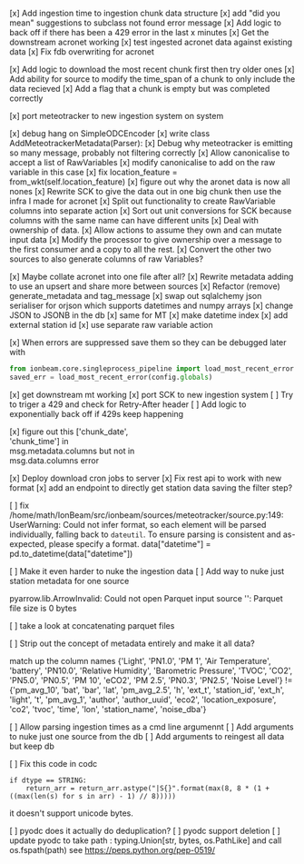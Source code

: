 [x] Add ingestion time to ingestion chunk data structure
[x] add "did you mean" suggestions to subclass not found error message
[x] Add logic to back off if there has been a 429 error in the last x minutes
[x] Get the downstream acronet working
[x] test ingested acronet data against existing data 
[x] Fix fdb overwriting for acronet

[x] Add logic to download the most recent chunk first then try older ones 
[x] Add ability for source to modify the time_span of a chunk to only include the data recieved
[x] Add a flag that a chunk is empty but was completed correctly

[x] port meteotracker to new ingestion system
on system

[x] debug hang on SimpleODCEncoder 
[x] write class AddMeteotrackerMetadata(Parser):
[x] Debug why meteotracker is emitting so many message, probably not filtering correctly
[x] Allow canonicalise to accept a list of RawVariables
[x] modify canonicalise to add on the raw variable in this case
[x] fix location_feature = from_wkt(self.location_feature)
[x] figure out why the aronet data is now all nones
[x] Rewrite SCK to give the data out in one big chunk then use the infra I made for acronet
[x] Split out functionality to create RawVariable columns into separate action
[x] Sort out unit conversions for SCK because columns with the same name can have different units
[x] Deal with ownership of data. 
    [x] Allow actions to assume they own and can mutate input data
    [x] Modify the processor to give ownership over a message to the first consumer and a copy to all the rest.
[x] Convert the other two sources to also generate columns of raw Variables?

[x] Maybe collate acronet into one file after all?
[x] Rewrite metadata adding to use an upsert and share more between sources
[x] Refactor (remove) generate_metadata and tag_message
[x] swap out sqlalchemy json serialiser for orjson which supports datetimes and numpy arrays
[x] change JSON to JSONB in the db
[x] same for MT 
    [x] make datetime index
    [x] add external station id
    [x] use separate raw variable action

[x] When errors are suppressed save them so they can be debugged later with
```python
from ionbeam.core.singleprocess_pipeline import load_most_recent_error
saved_err = load_most_recent_error(config.globals)
```

[x] get downstream mt working
[x] port SCK to new ingestion system
    [ ] Try to triger a 429 and check for Retry-After header
    [ ] Add logic to exponentially back off if 429s keep happening



[x]  figure out this ['chunk_date',                                   
                    'chunk_time'] in                                                
                    msg.metadata.columns but not in                                 
                    msg.data.columns   error

[x] Deploy download cron jobs to server
[x] Fix rest api to work with new format
    [x] add an endpoint to directly get station data saving the filter step?

[ ] fix /home/math/IonBeam/src/ionbeam/sources/meteotracker/source.py:149: UserWarning: Could not infer 
format, so each element will be parsed individually, falling back to `dateutil`. To ensure parsing 
is consistent and as-expected, please specify a format.
  data["datetime"] = pd.to_datetime(data["datetime"])

[ ] Make it even harder to nuke the ingestion data
[ ] Add way to nuke just station metadata for one source


pyarrow.lib.ArrowInvalid: Could not open Parquet input source '<Buffer>': Parquet file size is 0 bytes

[ ] take a look at concatenating parquet files




[ ] Strip out the concept of metadata entirely and make it all data?

match up the column names
{'Light', 'PN1.0', 'PM 1', 'Air Temperature', 'battery', 'PN10.0', 'Relative Humidity', 'Barometric Pressure', 'TVOC', 'CO2', 'PN5.0', 'PN0.5', 'PM 10', 'eCO2', 'PM 2.5', 'PN0.3', 'PN2.5', 'Noise Level'} != {'pm_avg_10', 'bat', 'bar', 'lat', 'pm_avg_2.5', 'h', 'ext_t', 'station_id', 'ext_h', 'light', 't', 'pm_avg_1', 'author', 'author_uuid', 'eco2', 'location_exposure', 'co2', 'tvoc', 'time', 'lon', 'station_name', 'noise_dba'}





[ ] Allow parsing ingestion times as a cmd line argumennt
[ ] Add arguments to nuke just one source from the db
[ ] Add arguments to reingest all data but keep db



[ ] Fix this code in codc 
```
if dtype == STRING:
    return_arr = return_arr.astype("|S{}".format(max(8, 8 * (1 + ((max(len(s) for s in arr) - 1) // 8)))))
```
it doesn't support unicode bytes.


[ ] pyodc does it actually do deduplication?
[ ] pyodc support deletion
[ ] update pyodc to take path : typing.Union[str, bytes, os.PathLike] and call os.fspath(path) see https://peps.python.org/pep-0519/